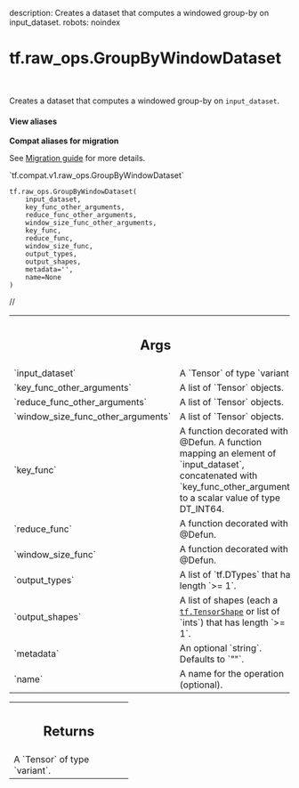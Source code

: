 description: Creates a dataset that computes a windowed group-by on input_dataset.
robots: noindex

# tf.raw_ops.GroupByWindowDataset

<!-- Insert buttons and diff -->

<table class="tfo-notebook-buttons tfo-api nocontent" align="left">

</table>



Creates a dataset that computes a windowed group-by on `input_dataset`.

<section class="expandable">
  <h4 class="showalways">View aliases</h4>
  <p>
<b>Compat aliases for migration</b>
<p>See
<a href="https://www.tensorflow.org/guide/migrate">Migration guide</a> for
more details.</p>
<p>`tf.compat.v1.raw_ops.GroupByWindowDataset`</p>
</p>
</section>

<pre class="devsite-click-to-copy prettyprint lang-py tfo-signature-link">
<code>tf.raw_ops.GroupByWindowDataset(
    input_dataset,
    key_func_other_arguments,
    reduce_func_other_arguments,
    window_size_func_other_arguments,
    key_func,
    reduce_func,
    window_size_func,
    output_types,
    output_shapes,
    metadata=&#x27;&#x27;,
    name=None
)
</code></pre>



<!-- Placeholder for "Used in" -->

//

<!-- Tabular view -->
 <table class="responsive fixed orange">
<colgroup><col width="214px"><col></colgroup>
<tr><th colspan="2"><h2 class="add-link">Args</h2></th></tr>

<tr>
<td>
`input_dataset`
</td>
<td>
A `Tensor` of type `variant`.
</td>
</tr><tr>
<td>
`key_func_other_arguments`
</td>
<td>
A list of `Tensor` objects.
</td>
</tr><tr>
<td>
`reduce_func_other_arguments`
</td>
<td>
A list of `Tensor` objects.
</td>
</tr><tr>
<td>
`window_size_func_other_arguments`
</td>
<td>
A list of `Tensor` objects.
</td>
</tr><tr>
<td>
`key_func`
</td>
<td>
A function decorated with @Defun.
A function mapping an element of `input_dataset`, concatenated
with `key_func_other_arguments` to a scalar value of type DT_INT64.
</td>
</tr><tr>
<td>
`reduce_func`
</td>
<td>
A function decorated with @Defun.
</td>
</tr><tr>
<td>
`window_size_func`
</td>
<td>
A function decorated with @Defun.
</td>
</tr><tr>
<td>
`output_types`
</td>
<td>
A list of `tf.DTypes` that has length `>= 1`.
</td>
</tr><tr>
<td>
`output_shapes`
</td>
<td>
A list of shapes (each a <a href="../../tf/TensorShape.md"><code>tf.TensorShape</code></a> or list of `ints`) that has length `>= 1`.
</td>
</tr><tr>
<td>
`metadata`
</td>
<td>
An optional `string`. Defaults to `""`.
</td>
</tr><tr>
<td>
`name`
</td>
<td>
A name for the operation (optional).
</td>
</tr>
</table>



<!-- Tabular view -->
 <table class="responsive fixed orange">
<colgroup><col width="214px"><col></colgroup>
<tr><th colspan="2"><h2 class="add-link">Returns</h2></th></tr>
<tr class="alt">
<td colspan="2">
A `Tensor` of type `variant`.
</td>
</tr>

</table>

